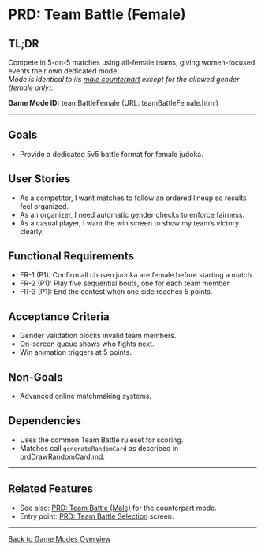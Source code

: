 # PRD: Team Battle (Female)

## TL;DR

Compete in 5-on-5 matches using all-female teams, giving women-focused events their own dedicated mode.  
_Mode is identical to its [male counterpart](prdTeamBattleMale.md) except for the allowed gender (female only)._

**Game Mode ID:** teamBattleFemale (URL: teamBattleFemale.html)

---

## Goals

- Provide a dedicated 5v5 battle format for female judoka.

## User Stories

- As a competitor, I want matches to follow an ordered lineup so results feel organized.
- As an organizer, I need automatic gender checks to enforce fairness.
- As a casual player, I want the win screen to show my team’s victory clearly.

## Functional Requirements

- FR-1 (P1): Confirm all chosen judoka are female before starting a match.
- FR-2 (P1): Play five sequential bouts, one for each team member.
- FR-3 (P1): End the contest when one side reaches 5 points.

## Acceptance Criteria

- Gender validation blocks invalid team members.
- On-screen queue shows who fights next.
- Win animation triggers at 5 points.

## Non-Goals

- Advanced online matchmaking systems.

## Dependencies

- Uses the common Team Battle ruleset for scoring.
- Matches call `generateRandomCard` as described in [prdDrawRandomCard.md](prdDrawRandomCard.md).


---

## Related Features

- See also: [PRD: Team Battle (Male)](prdTeamBattleMale.md) for the counterpart mode.
- Entry point: [PRD: Team Battle Selection](prdTeamBattleSelection.md) screen.

---
[Back to Game Modes Overview](prdGameModes.md)
